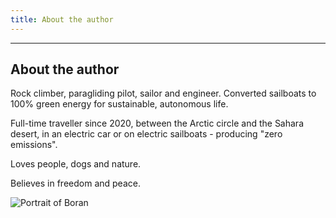 ```yaml
---
title: About the author
---
```


<!-- note that Observable frontmatter (such as a title) will be interpreted as a HR and literal markdown by Leanpub --> 

* * * 

## About the author

Rock climber, paragliding pilot, sailor and engineer. Converted sailboats to 100% green energy for sustainable, autonomous life.

Full-time traveller since 2020, between the Arctic circle and the Sahara desert, in an electric car or on electric sailboats - producing "zero emissions".

Loves people, dogs and nature.

Believes in freedom and peace.

![Portrait of Boran](res/20250709_074842__Boran.jpg)
